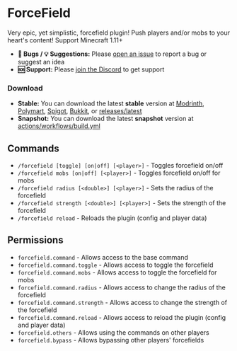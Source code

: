 # ForceField

Very epic, yet simplistic, forcefield plugin! Push players and/or mobs to your heart's content! Support Minecraft 1.11+

- **🐛 Bugs / 💡 Suggestions:** Please [open an issue](https://github.com/srnyx/forcefield/issues/new/choose) to report a bug or suggest an idea
- **🆘 Support:** Please [join the Discord](https://srnyx.xyz/discord) to get support

### Download

- **Stable:** You can download the latest **stable** version at [Modrinth](https://modrinth.com/plugin/forcefield), [Polymart](https://polymart.org/resource/3238), [Spigot](https://spigotmc.org/resources/106637), [Bukkit](https://dev.bukkit.org/projects/forcefieldplugin), or [releases/latest](https://github.com/srnyx/forcefield/releases/latest)
- **Snapshot:** You can download the latest **snapshot** version at [actions/workflows/build.yml](https://github.com/srnyx/forcefield/actions/workflows/build.yml)

## Commands

- `/forcefield [toggle] [on|off] [<player>]` - Toggles forcefield on/off
- `/forcefield mobs [on|off] [<player>]` - Toggles forcefield on/off for mobs
- `/forcefield radius [<double>] [<player>]` - Sets the radius of the forcefield
- `/forcefield strength [<double>] [<player>]` - Sets the strength of the forcefield
- `/forcefield reload` - Reloads the plugin (config and player data)

## Permissions

- `forcefield.command` - Allows access to the base command
- `forcefield.command.toggle` - Allows access to toggle the forcefield
- `forcefield.command.mobs` - Allows access to toggle the forcefield for mobs
- `forcefield.command.radius` - Allows access to change the radius of the forcefield
- `forcefield.command.strength` - Allows access to change the strength of the forcefield
- `forcefield.command.reload` - Allows access to reload the plugin (config and player data)
- `forcefield.others` - Allows using the commands on other players
- `forcefield.bypass` - Allows bypassing other players' forcefields
